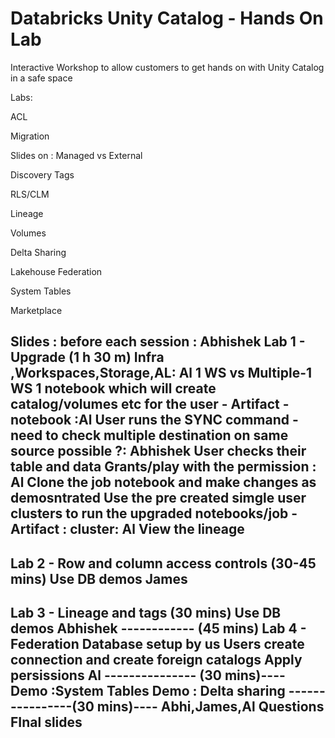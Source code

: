 # Databricks Unity Catalog - Hands On Lab
Interactive Workshop to allow customers to get hands on with Unity Catalog in a safe space


Labs:

ACL

Migration

Slides on : Managed vs External
    
Discovery Tags

RLS/CLM

Lineage

Volumes

Delta Sharing

Lakehouse Federation

System Tables

Marketplace


Slides : before each session : Abhishek
Lab 1 - Upgrade (1 h 30 m)
Infra ,Workspaces,Storage,AL: Al
1 WS vs Multiple-1 WS
1 notebook which will create catalog/volumes etc for the user - Artifact - notebook :Al
User runs the SYNC command -need to check multiple destination on same source possible ?: Abhishek
User checks their table and data
Grants/play with the permission : Al
Clone the job notebook and make changes as demosntrated
Use the pre created simgle user clusters to run the upgraded notebooks/job -Artifact : cluster: Al
View the lineage
-------------
Lab 2 - Row and column access controls (30-45 mins)
Use DB demos
James
-------------
Lab 3 - Lineage and tags (30 mins)
Use DB demos
Abhishek
------------ (45 mins)
Lab 4 - Federation
Database setup by us
Users create connection and create foreign catalogs
Apply persissions
Al
--------------- (30 mins)----
Demo :System Tables
Demo : Delta sharing
----------------(30  mins)----
Abhi,James,Al
Questions
FInal slides
-------------
